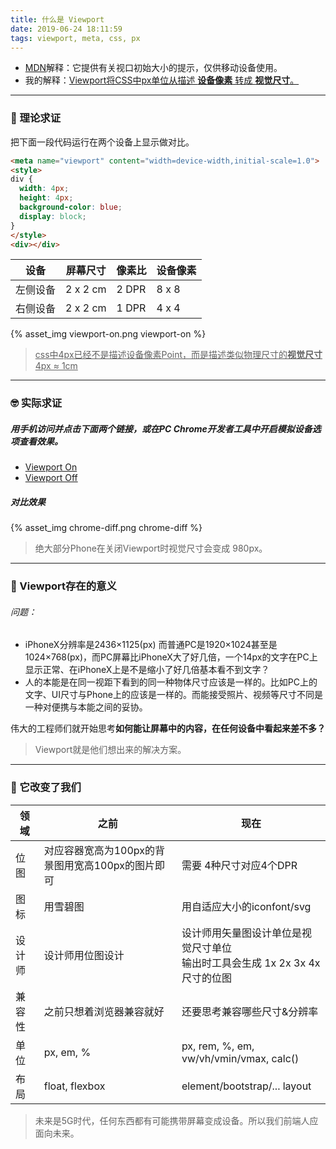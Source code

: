```yaml
---
title: 什么是 Viewport
date: 2019-06-24 18:11:59
tags: viewport, meta, css, px
---
```


- [MDN](https://developer.mozilla.org/zh-CN/docs/Web/HTML/Element/meta)解释：它提供有关视口初始大小的提示，仅供移动设备使用。
- 我的解释：<u>Viewport将CSS中px单位从描述 **设备像素** 转成 **视觉尺寸**。</u>

---
### 🤔 理论求证
把下面一段代码运行在两个设备上显示做对比。

```html
<meta name="viewport" content="width=device-width,initial-scale=1.0">
<style>
div {
  width: 4px;
  height: 4px;
  background-color: blue;
  display: block;
}
</style>
<div></div>
```

| 设备 | 屏幕尺寸 | 像素比 | 设备像素 |
| --- | --- | --- | --- |
| 左侧设备 | 2 x 2 cm | 2 DPR | 8 x 8 |
| 右侧设备 | 2 x 2 cm | 1 DPR | 4 x 4 |

{% asset_img viewport-on.png viewport-on %}

> <u>css中4px已经不是描述设备像素Point，而是描述类似物理尺寸的**视觉尺寸**4px ≈ 1cm</u>

---
### 🤓 实际求证
##### 用手机访问并点击下面两个链接，或在PC Chrome开发者工具中开启模拟设备选项查看效果。
- <a href="{% asset_path viewport-on.demo.html %}" target="_blank">Viewport On</a>
- <a href="{% asset_path viewport-off.demo.html %}" target="_blank">Viewport Off</a>

##### 对比效果
{% asset_img chrome-diff.png chrome-diff %}

> 绝大部分Phone在关闭Viewport时视觉尺寸会变成 980px。

---
### 👥 Viewport存在的意义

###### 问题：
- iPhoneX分辨率是2436×1125(px) 而普通PC是1920×1024甚至是1024×768(px)，而PC屏幕比iPhoneX大了好几倍，一个14px的文字在PC上显示正常、在iPhoneX上是不是缩小了好几倍基本看不到文字？
- 人的本能是在同一视距下看到的同一种物体尺寸应该是一样的。比如PC上的文字、UI尺寸与Phone上的应该是一样的。而能接受照片、视频等尺寸不同是一种对便携与本能之间的妥协。

伟大的工程师们就开始思考**如何能让屏幕中的内容，在任何设备中看起来差不多？**

> Viewport就是他们想出来的解决方案。

---
### 💎 它改变了我们

| 领域 | 之前 | 现在 |
| --- | --- | --- |
| 位图 | 对应容器宽高为100px的背景图用宽高100px的图片即可 | 需要 4种尺寸对应4个DPR |
| 图标 | 用雪碧图 | 用自适应大小的iconfont/svg |
| 设计师 | 设计师用位图设计 | 设计师用矢量图设计单位是视觉尺寸单位<br>输出时工具会生成 1x 2x 3x 4x尺寸的位图 |
| 兼容性 | 之前只想着浏览器兼容就好 | 还要思考兼容哪些尺寸&分辨率 |
| 单位 | px, em, % | px, rem, %, em, vw/vh/vmin/vmax, calc() |
| 布局 | float, flexbox | element/bootstrap/... layout |

> 未来是5G时代，任何东西都有可能携带屏幕变成设备。所以我们前端人应面向未来。
